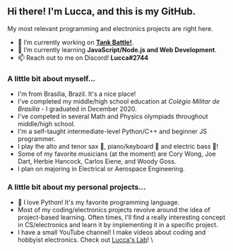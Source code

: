 ## Hi there! I'm Lucca, and this is my GitHub. 

My most relevant programming and electronics projects are right here. 

- 🔭 I’m currently working on **[Tank Battle!](https://github.com/ChromeUniverse/Tank-Battle/)**.
- 🌱 I’m currently learning **JavaScript/Node.js and Web Development**.
- 📫 Reach out to me on Discord! **Lucca#2744**

### A little bit about myself...

- I'm from Brasília, Brazil. It's a nice place!
- I've completed my middle/high school education at _Colégio Militar de Brasília_ - I graduated in December 2020.
- I've competed in several Math and Physics olympiads throughout middle/high school. 
- I'm a self-taught intermediate-level Python/C++ and beginner JS programmer.
- I play the alto and tenor sax 🎷, piano/keyboard 🎹 and electric bass 🎸!
- Some of my favorite musicians (at the moment) are Cory Wong, Joe Dart, Herbie Hancock, Carlos Eiene, and Woody Goss.
- I plan on majoring in Electrical or Aerospace Engineering.

### A little bit about my personal projects...
- 🐍 I love Python! It's my favorite programming language.
- Most of my coding/electronics projects revolve around the idea of project-based learning. Often times, I'll find a really interesting concept in CS/electronics and learn it by implementing it in a specific project.
- I have a small YouTube channel! I make videos about coding and hobbyist electronics. Check out [Lucca's Lab](https://www.youtube.com/channel/UCjpQ2w6Di2f-tyCiK6mVGlA)!
\

<!--
**ChromeUniverse/ChromeUniverse** is a ✨ _special_ ✨ repository because its `README.md` (this file) appears on your GitHub profile.

Here are some ideas to get you started:

- 🔭 I’m currently working on ...
- 🌱 I’m currently learning ...
- 👯 I’m looking to collaborate on ...
- 🤔 I’m looking for help with ...
- 💬 Ask me about ...
- 📫 How to reach me: ...
- 😄 Pronouns: ...
- ⚡ Fun fact: ...

-->
